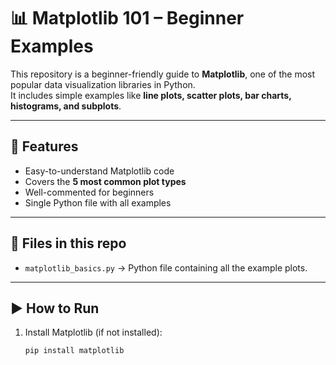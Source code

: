 # 📊 Matplotlib 101 – Beginner Examples

This repository is a beginner-friendly guide to **Matplotlib**, one of the most popular data visualization libraries in Python.  
It includes simple examples like **line plots, scatter plots, bar charts, histograms, and subplots**.

---
   
## 🔹 Features   
- Easy-to-understand Matplotlib code  
- Covers the **5 most common plot types**  
- Well-commented for beginners  
- Single Python file with all examples  

---

## 📂 Files in this repo
- `matplotlib_basics.py` → Python file containing all the example plots.  

---

## ▶️ How to Run
1. Install Matplotlib (if not installed):
   ```bash
   pip install matplotlib
